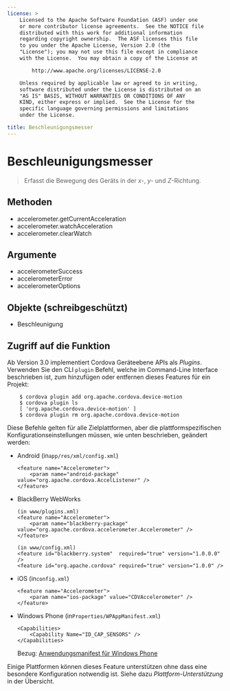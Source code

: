 ```yaml
---
license: >
    Licensed to the Apache Software Foundation (ASF) under one
    or more contributor license agreements.  See the NOTICE file
    distributed with this work for additional information
    regarding copyright ownership.  The ASF licenses this file
    to you under the Apache License, Version 2.0 (the
    "License"); you may not use this file except in compliance
    with the License.  You may obtain a copy of the License at

        http://www.apache.org/licenses/LICENSE-2.0

    Unless required by applicable law or agreed to in writing,
    software distributed under the License is distributed on an
    "AS IS" BASIS, WITHOUT WARRANTIES OR CONDITIONS OF ANY
    KIND, either express or implied.  See the License for the
    specific language governing permissions and limitations
    under the License.

title: Beschleunigungsmesser
---
```


# Beschleunigungsmesser

> Erfasst die Bewegung des Geräts in der *x-*, *y-* und *Z*-Richtung.

## Methoden

*   accelerometer.getCurrentAcceleration
*   accelerometer.watchAcceleration
*   accelerometer.clearWatch

## Argumente

*   accelerometerSuccess
*   accelerometerError
*   accelerometerOptions

## Objekte (schreibgeschützt)

*   Beschleunigung

## Zugriff auf die Funktion

Ab Version 3.0 implementiert Cordova Geräteebene APIs als *Plugins*. Verwenden Sie den CLI `plugin` Befehl, welche im Command-Line Interface beschrieben ist, zum hinzufügen oder entfernen dieses Features für ein Projekt:

        $ cordova plugin add org.apache.cordova.device-motion
        $ cordova plugin ls
        [ 'org.apache.cordova.device-motion' ]
        $ cordova plugin rm org.apache.cordova.device-motion
    

Diese Befehle gelten für alle Zielplattformen, aber die plattformspezifischen Konfigurationseinstellungen müssen, wie unten beschrieben, geändert werden:

*   Android (in`app/res/xml/config.xml`)
    
        <feature name="Accelerometer">
            <param name="android-package" value="org.apache.cordova.AccelListener" />
        </feature>
        

*   BlackBerry WebWorks
    
        (in www/plugins.xml)
        <feature name="Accelerometer">
            <param name="blackberry-package" value="org.apache.cordova.accelerometer.Accelerometer" />
        </feature>
        
        (in www/config.xml)
        <feature id="blackberry.system"  required="true" version="1.0.0.0" />
        <feature id="org.apache.cordova" required="true" version="1.0.0" />
        

*   iOS (in`config.xml`)
    
        <feature name="Accelerometer">
            <param name="ios-package" value="CDVAccelerometer" />
        </feature>
        

*   Windows Phone (in`Properties/WPAppManifest.xml`)
    
        <Capabilities>
            <Capability Name="ID_CAP_SENSORS" />
        </Capabilities>
        
    
    Bezug: [Anwendungsmanifest für Windows Phone][1]

 [1]: http://msdn.microsoft.com/en-us/library/ff769509%28v=vs.92%29.aspx

Einige Plattformen können dieses Feature unterstützen ohne dass eine besondere Konfiguration notwendig ist. Siehe dazu *Plattform-Unterstützung* in der Übersicht.